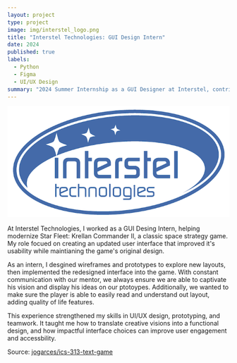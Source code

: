 ```yaml
---
layout: project
type: project
image: img/interstel_logo.png
title: "Interstel Technologies: GUI Design Intern"
date: 2024
published: true
labels:
  - Python
  - Figma
  - UI/UX Design
summary: "2024 Summer Internship as a GUI Designer at Interstel, contributing to the modernization of a classic space strategy game."
---
```


<img class="img-fluid" src="../img/interstel_logo.png">

At Interstel Technologies, I worked as a GUI Desing Intern, helping modernize Star Fleet: Krellan Commander II, a classic space strategy game. My role focued on creating an updated user interface that improved it's usability while maintianing the game's original design.

As an intern, I desgined wireframes and prototypes to explore new layouts, then implemented the redesigned interface into the game. With constant communication with our mentor, we always ensure we are able to captivate his vision and display his ideas on our ptotoypes. Additionally, we wanted to make sure the player is able to easily read and understand out layout, adding quality of life features.

This experience strengthened my skills in UI/UX design, prototyping, and teamwork. It taught me how to translate creative visions into a functional design, and how impactful interface choices can improve user engagement and accessbility.



Source: <a href="https://github.com/jogarces/ics-313-text-game"><i class="large github icon "></i>jogarces/ics-313-text-game</a>
